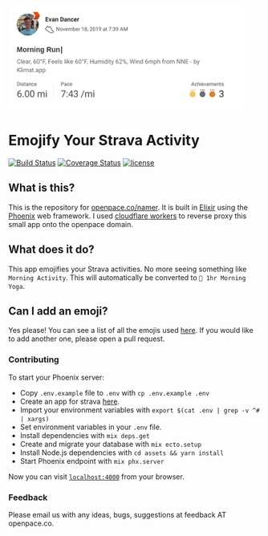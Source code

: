 ![Namer by OpenPace](https://github.com/edance/art/blob/master/namer/demo.gif)

# Emojify Your Strava Activity

[![Build Status](https://travis-ci.org/openpace/namer.svg?branch=master)](https://travis-ci.org/openpace/namer)
[![Coverage Status](https://coveralls.io/repos/github/openpace/namer/badge.svg?branch=master)](https://coveralls.io/github/openpace/namer?branch=master)
[![license](https://img.shields.io/github/license/openpace/namer.svg)](https://github.com/openpace/namer/blob/master/LICENSE.md)

## What is this?

This is the repository for [openpace.co/namer](https://www.openpace.co/namer).
It is built in [Elixir](http://elixir-lang.org/) using the [Phoenix](http://www.phoenixframework.org/) web framework.
I used [cloudflare workers](https://workers.cloudflare.com/) to reverse proxy this small app onto the openpace domain.

## What does it do?

This app emojifies your Strava activities.
No more seeing something like `Morning Activity`.
This will automatically be converted to `🧘 1hr Morning Yoga`.

## Can I add an emoji?

Yes please!
You can see a list of all the emojis used [here](https://github.com/openpace/namer/blob/master/lib/namer/emoji_formatter.ex#L6-L44).
If you would like to add another one, please open a pull request.

### Contributing

To start your Phoenix server:

  * Copy `.env.example` file to `.env` with `cp .env.example .env`
  * Create an app for strava [here](https://developers.strava.com).
  * Import your environment variables with `export $(cat .env | grep -v ^# | xargs)`
  * Set environment variables in your `.env` file.
  * Install dependencies with `mix deps.get`
  * Create and migrate your database with `mix ecto.setup`
  * Install Node.js dependencies with `cd assets && yarn install`
  * Start Phoenix endpoint with `mix phx.server`

Now you can visit [`localhost:4000`](http://localhost:4000) from your browser.

### Feedback

Please email us with any ideas, bugs, suggestions at feedback AT openpace.co.
